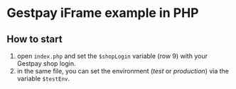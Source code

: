 # Gestpay iFrame example in PHP

## How to start 

1. open `index.php` and set the `$shopLogin` variable (row 9) with your Gestpay shop login. 
2. in the same file, you can set the environment (*test* or *production*) via the variable `$testEnv`. 